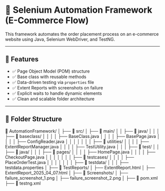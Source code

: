 # 🧪 Selenium Automation Framework (E-Commerce Flow)

This framework automates the order placement process on an e-commerce website using Java, Selenium WebDriver, and TestNG.

---

## 🚀 Features

- ✅ Page Object Model (POM) structure
- ✅ Base class with reusable methods
- ✅ Data-driven testing via `properties` file
- ✅ Extent Reports with screenshots on failure
- ✅ Explicit waits to handle dynamic elements
- ✅ Clean and scalable folder architecture

---

## 📂 Folder Structure

📁 AutomationFramework/
│
├── 📁 src/
│   ├── 📁 main/
│   │   ├── 📁 java/
│   │   │   ├── 📁 baseclass/
│   │   │   │   ├── BaseClass.java
│   │   │   │   ├── BasePage.java
│   │   │   │   ├── ConfigReader.java
│   │   │   │
│   │   │   ├── 📁 utilities/
│   │   │   │   ├── ExtentReportManager.java
│   │   │   │   ├── TestUtility.java
│   │
│   ├── 📁 test/
│   │   ├── 📁 java/
│   │   │   ├── 📁 pages/
│   │   │   │   ├── HomePage.java
│   │   │   │   ├── CheckoutPage.java
│   │   │   │
│   │   │   ├── 📁 testcases/
│   │   │   │   ├── PlaceOrderTest.java
│   │   │   │
│   │   │   ├── 📁 testdata/
│   │   │       ├── testdata.properties
│
├── 📁 TestReports/
│   ├── ExtentReport.html
│   ├── ExtentReport_2025_04_07.html
│
├── 📁 Screenshots/
│   ├── failure_screenshot_1.png
│   ├── failure_screenshot_2.png
│
├── 📄 pom.xml
├── 📄 testng.xml

